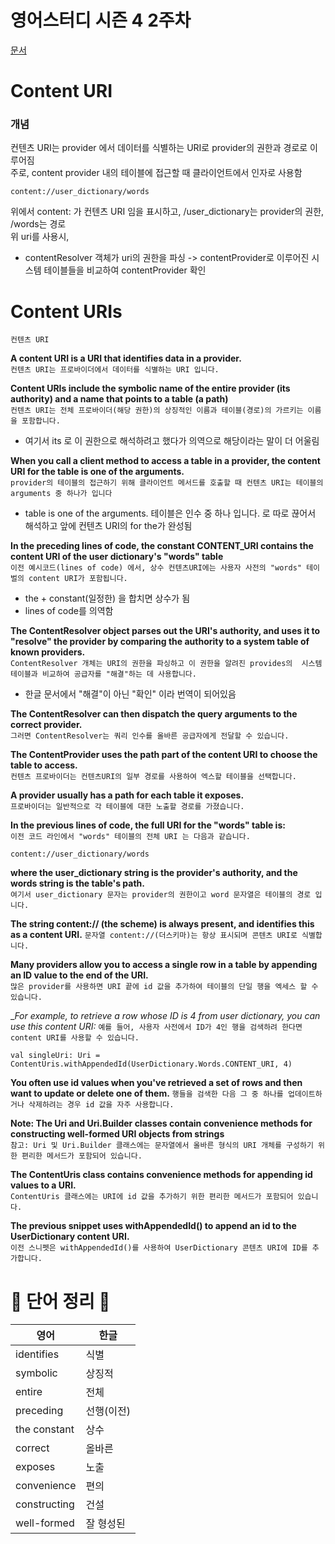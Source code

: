# 영어스터디 시즌 4 2주차

[문서](https://developer.android.com/guide/topics/providers/content-provider-basics#ContentURIs)

# Content URI

### 개념
컨텐츠 URI는 provider 에서 데이터를 식별하는 URI로 provider의 권한과 경로로 이루어짐   
주로, content provider 내의 테이블에 접근할 때 클라이언트에서 인자로 사용함    

```
content://user_dictionary/words
```
위에서 content: 가 컨텐츠 URI 임을 표시하고, /user_dictionary는 provider의 권한, /words는 경로  
위 uri를 사용시,   

- contentResolver 객체가 uri의 권한을 파싱 -> contentProvider로 이루어진 시스템 테이블들을 비교하여 contentProvider 확인   
   

# Content URIs
`컨텐츠 URI`   

__A content URI is a URI that identifies data in a provider.__   
`컨텐츠 URI는 프로바이더에서 데이터를 식별하는 URI 입니다.`   

__Content URIs include the symbolic name of the entire provider (its authority) and a 
name that points to a table (a path)__   
`컨텐츠 URI는 전체 프로바이더(해당 권한)의 상징적인 이름과 테이블(경로)의 가르키는 이름을 포함합니다.`  
- 여기서 its 로 이 권한으로 해석하려고 했다가 의역으로 해당이라는 말이 더 어울림   

__When you call a client method to access a table in a provider,
the content URI for the table is one of the arguments.__   
`provider의 테이블의 접근하기 위해 클라이언트 메서드를 호출할 때 컨텐츠 URI는 테이블의 arguments 중 하나가 입니다`  
- table is one of the arguments. 테이블은 인수 중 하나 입니다. 로 따로 끊어서 해석하고 앞에 컨텐츠 URI의 for the가 완성됨   
   
__In the preceding lines of code, the constant CONTENT_URI contains the content URI of the 
user dictionary's "words" table__   
`이전 예시코드(lines of code) 에서, 상수 컨텐츠URI에는 사용자 사전의 "words" 테이벌의 content URI가 포함됩니다. `   
- the + constant(일정한) 을 합치면 상수가 됨   
- lines of code를 의역함   

__The ContentResolver object parses out the URI's authority, and uses it to "resolve" the provider
by comparing the authority to a system table of known providers.__   
`ContentResolver 개체는 URI의 권한을 파싱하고 이 권한을 알려진 provides의 
시스템 테이블과 비교하여 공급자를 "해결"하는 데 사용합니다.`   
- 한글 문서에서 "해결"이 아닌 "확인" 이라 번역이 되어있음   

__The ContentResolver can then dispatch the query arguments to the correct provider.__   
`그러면 ContentResolver는 쿼리 인수를 올바른 공급자에게 전달할 수 있습니다.`   

__The ContentProvider uses the path part of the content URI to choose the table to access.__   
`컨텐츠 프로바이더는 컨텐츠URI의 일부 경로를 사용하여 엑스할 테이블을 선택합니다. `   

__A provider usually has a path for each table it exposes.__   
`프로바이더는 일반적으로 각 테이블에 대한 노출할 경로를 가졌습니다. `   

__In the previous lines of code, the full URI for the "words" table is:__      
`이전 코드 라인에서 "words" 테이블의 전체 URI 는 다음과 같습니다. `   

```
content://user_dictionary/words
```
    
__where the user_dictionary string is the provider's authority, and the words string is the table's path.__   
`여기서 user_dictionary 문자는 provider의 권한이고 word 문자열은 테이블의 경로 입니다.`   

__The string content:// (the scheme) is always present, and identifies this as a content URI.__
`문자열 content://(더스키마)는 항상 표시되며 콘텐츠 URI로 식별합니다.`   

__Many providers allow you to access a single row in a table by appending an ID value to the end of the URI.__   
`많은 provider를 사용하면 URI 끝에 id 값을 추가하여 테이블의 단일 행을 엑세스 할 수 있습니다.`

__For example, to retrieve a row whose _ID is 4 from user dictionary, you can use this content URI:__
`예를 들어, 사용자 사전에서 ID가 4인 행을 검색하려 한다면 content URI를 사용할 수 있습니다.`

```
val singleUri: Uri = ContentUris.withAppendedId(UserDictionary.Words.CONTENT_URI, 4)
```
   
__You often use id values when you've retrieved a set of rows and then want to update or delete one of them.__
`행들을 검색한 다음 그 중 하나를 업데이트하거나 삭제하려는 경우 id 값을 자주 사용합니다.`   

__Note: The Uri and Uri.Builder classes contain convenience methods for 
constructing well-formed URI objects from strings__   
`참고: Uri 및 Uri.Builder 클래스에는 문자열에서 올바른 형식의 URI 개체를 구성하기 위한 편리한 메서드가 포함되어 있습니다.`

__The ContentUris class contains convenience methods for appending id values to a URI.__   
`ContentUris 클래스에는 URI에 id 값을 추가하기 위한 편리한 메서드가 포함되어 있습니다.`   

__The previous snippet uses withAppendedId() to append an id to the UserDictionary content URI.__   
`이전 스니펫은 withAppendedId()를 사용하여 UserDictionary 콘텐츠 URI에 ID를 추가합니다.`   


# 📗 단어 정리 📘

|영어|한글|
|---|---|
|identifies|식별|
|symbolic|상징적|
|entire|전체|
|preceding|선행(이전)|
|the constant|상수|
|correct|올바른|
|exposes|노출|
|convenience|편의|
|constructing|건설|
|well-formed|잘 형성된|



